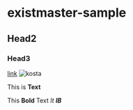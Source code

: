 # existmaster-sample

## Head2

### Head3

[link](http://naver.com)
![kosta](http://edu2.kosta.or.kr/assets/images/kosta2.png)

This is **Text**

This **Bold** Text
_It_
_**IB**_
